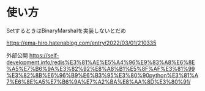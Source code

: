 # 使い方

SetするときはBinaryMarshalを実装しないとだめ

https://ema-hiro.hatenablog.com/entry/2022/03/01/210335

外部公開
https://self-development.info/redis%E3%81%AE%E5%A4%96%E9%83%A8%E6%8E%A5%E7%B6%9A%E3%82%92%E8%A8%B1%E5%8F%AF%E3%81%99%E3%82%8B%E6%96%B9%E6%B3%95%E3%80%90python%E3%81%A7%E6%8E%A5%E7%B6%9A%E7%A2%BA%E8%AA%8D%E3%80%91/